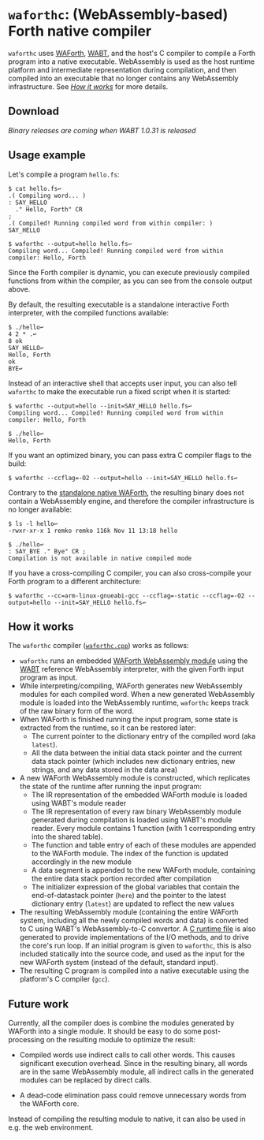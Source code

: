 # `waforthc`: (WebAssembly-based) Forth native compiler

`waforthc` uses [WAForth](https://github.com/remko/waforth), 
[WABT](https://github.com/WebAssembly/wabt), and the host's C compiler to compile a Forth program into a native executable. WebAssembly is used as the host 
runtime platform and intermediate representation during compilation, and then compiled into an executable
that no longer contains any WebAssembly infrastructure. See [*How it works*](#how-it-works) for more details.

## Download

*Binary releases are coming when WABT 1.0.31 is released*

## Usage example

Let's compile a program `hello.fs`:

    $ cat hello.fs↩
    .( Compiling word... ) 
    : SAY_HELLO  
      ." Hello, Forth" CR 
    ; 
    .( Compiled! Running compiled word from within compiler: )
    SAY_HELLO

    $ waforthc --output=hello hello.fs↩
    Compiling word... Compiled! Running compiled word from within compiler: Hello, Forth

Since the Forth compiler is dynamic, you can execute previously compiled functions from within the compiler, as you can see from the console
output above.

By default, the resulting executable is a standalone interactive Forth
interpreter, with the compiled functions available:

    $ ./hello↩
    4 2 * .↩
    8 ok
    SAY_HELLO↩
    Hello, Forth
    ok
    BYE↩

Instead of an interactive shell that accepts user input, you can also tell `waforthc` to make the executable run a fixed script when it is started:

    $ waforthc --output=hello --init=SAY_HELLO hello.fs↩
    Compiling word... Compiled! Running compiled word from within compiler: Hello, Forth

    $ ./hello↩
    Hello, Forth

If you want an optimized binary, you can pass extra C compiler flags to the build:

    $ waforthc --ccflag=-O2 --output=hello --init=SAY_HELLO hello.fs↩

Contrary to the [standalone native WAForth](https://github.com/remko/waforth/tree/master/src/standalone), the resulting binary does not contain a WebAssembly engine, and therefore the compiler infrastructure is no longer available:

    $ ls -l hello↩
    -rwxr-xr-x 1 remko remko 116k Nov 11 13:18 hello

    $ ./hello↩
    : SAY_BYE ." Bye" CR ;
    Compilation is not available in native compiled mode

If you have a cross-compiling C compiler, you can also cross-compile your Forth program to a different architecture:

    $ waforthc --cc=arm-linux-gnueabi-gcc --ccflag=-static --ccflag=-O2 --output=hello --init=SAY_HELLO hello.fs↩

## How it works

The `waforthc` compiler ([`waforthc.cpp`](https://github.com/remko/waforth/blob/master/src/waforthc/waforthc.cpp)) works as follows:

- `waforthc` runs an embedded [WAForth WebAssembly module](https://github.com/remko/waforth/blob/master/src/waforth.wat) using the 
  [WABT](https://github.com/WebAssembly/wabt) reference WebAssembly interpreter, with the given Forth input program as input.
- While interpreting/compiling, WAForth generates new WebAssembly modules for each compiled word. When a new generated WebAssembly
  module is loaded into the WebAssembly runtime, `waforthc` keeps track of the raw binary form of the word.
- When WAForth is finished running the input program, some state is extracted from the runtime, so it can be restored later:
    - The current pointer to the dictionary entry of the compiled word (aka `latest`).
    - All the data between the initial data stack pointer and the current data stack pointer (which includes new dictionary entries, new strings, and
      any data stored in the data area)
- A new WAForth WebAssembly module is constructed, which replicates the state of the runtime after running the input program:
    - The IR representation of the embedded WAForth module is loaded using WABT's module reader
    - The IR representation of every raw binary WebAssembly module generated during compilation is 
      loaded using WABT's module reader. Every module contains 1 function (with 1 corresponding entry into the shared table). 
    - The function and table entry of each of these modules are appended to the WAForth module. 
      The index of the function is updated accordingly in the new module
    - A data segment is appended to the new WAForth module, containing the entire data stack portion recorded after compilation
    - The initializer expression of the global variables that contain the end-of-datastack pointer (`here`) and the pointer 
      to the latest dictionary entry (`latest`) are updated to reflect the new values
- The resulting WebAssembly module (containing the entire WAForth system, including all the newly compiled words and data) is converted to
  C using WABT's WebAssembly-to-C convertor. A [C runtime file](https://github.com/remko/waforth/blob/master/src/waforthc/rt.c) is also 
  generated to provide implementations of the I/O methods, and to drive the core's run loop.
  If an initial program is given to `waforthc`, this is also included statically into the source code, and used as the input for the new
  WAForth system (instead of the default, standard input).
- The resulting C program is compiled into a native executable using the platform's C compiler (`gcc`).


## Future work

Currently, all the compiler does is combine the modules generated by WAForth into a single module. It should be easy to do some post-processing on the resulting module to optimize the result:

- Compiled words use indirect calls to call other words. This causes significant execution overhead. Since in the resulting binary, all words are in the same WebAssembly module, all indirect calls in the generated modules can be replaced by direct calls.

- A dead-code elimination pass could remove unnecessary words from the
  WAForth core.

Instead of compiling the resulting module to native, it can also be used in e.g. the web environment. 
